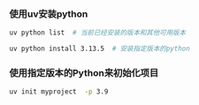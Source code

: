 ### 使用uv安装python

```bash
uv python list  # 当前已经安装的版本和其他可用版本

uv python install 3.13.5  # 安装指定版本的python
```


### 使用指定版本的Python来初始化项目

```bash
uv init myproject  -p 3.9
```

